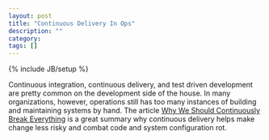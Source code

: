 ```yaml
---
layout: post
title: "Continuous Delivery In Ops"
description: ""
category:
tags: []
---
```

{% include JB/setup %}

Continuous integration, continuous delivery,  and test driven development are pretty common on the development side of the house. In many
organizations, however, operations still has too many instances of building and maintaining systems by hand.  The
article [Why We Should Continuously Break Everything](http://blog.ingineering.it/post/128343918584/why-we-should-continuously-break-everything) is a great summary why continuous delivery helps make change less risky and combat
code and system configuration rot.  
